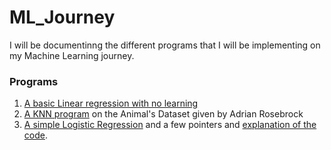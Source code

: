 # ML_Journey

I will be documentinng the different programs that I will be implementing on my Machine Learning journey.

### Programs
1. [A basic Linear regression with no learning](https://github.com/shreyagurung/ML_Journey/blob/master/Linear_Regression.py)
2. [A KNN program](https://github.com/shreyagurung/ML_Journey/blob/master/kNN/kNN.py) on the Animal's Dataset given by Adrian Rosebrock
3. [A simple Logistic Regression](https://github.com/shreyagurung/ML_Journey/blob/master/LogisticRegression.py) and a few pointers and [explanation of the code](https://github.com/shreyagurung/ML_Journey/blob/master/LogisticRegression.md).

